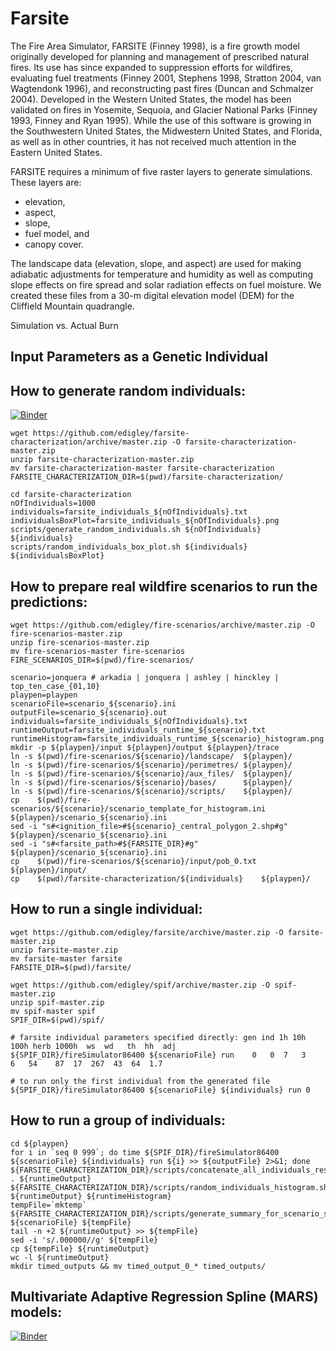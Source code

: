 # Farsite 

The Fire Area Simulator, FARSITE (Finney 1998), is a fire growth model originally developed for planning and management of prescribed natural fires. 
Its use has since expanded to suppression efforts for wildfires, evaluating fuel treatments (Finney 2001, Stephens 1998, Stratton 2004, van Wagtendonk 1996), and reconstructing past fires (Duncan and Schmalzer 2004). 
Developed in the Western United States, the model has been validated on fires in Yosemite, Sequoia, and Glacier National Parks (Finney 1993, Finney and Ryan 1995). 
While the use of this software is growing in the Southwestern United States, the Midwestern United States, and Florida, as well as in other countries, it has not received much attention in the Eastern United States.

FARSITE requires a minimum of five raster layers to generate simulations. 
These layers are: 
- elevation, 
- aspect, 
- slope, 
- fuel model, and 
- canopy cover. 

The landscape data (elevation, slope, and aspect) are used for making adiabatic adjustments for temperature and humidity as well as computing slope effects on fire spread and solar radiation effects on fuel moisture. 
We created these files from a 30-m digital elevation model (DEM) for the Cliffield Mountain quadrangle.

Simulation vs. Actual Burn

## Input Parameters as a Genetic Individual

## How to generate random individuals:

[![Binder](https://mybinder.org/badge_logo.svg)](https://mybinder.org/v2/gh/edigley/farsite-characterization/master?filepath=binder%2Frandom_individuals.ipynb)

~~~~
wget https://github.com/edigley/farsite-characterization/archive/master.zip -O farsite-characterization-master.zip
unzip farsite-characterization-master.zip
mv farsite-characterization-master farsite-characterization
FARSITE_CHARACTERIZATION_DIR=$(pwd)/farsite-characterization/
~~~~

~~~~
cd farsite-characterization
nOfIndividuals=1000
individuals=farsite_individuals_${nOfIndividuals}.txt
individualsBoxPlot=farsite_individuals_${nOfIndividuals}.png
scripts/generate_random_individuals.sh ${nOfIndividuals} ${individuals}
scripts/random_individuals_box_plot.sh ${individuals} ${individualsBoxPlot}
~~~~

## How to prepare real wildfire scenarios to run the predictions:

~~~~
wget https://github.com/edigley/fire-scenarios/archive/master.zip -O fire-scenarios-master.zip
unzip fire-scenarios-master.zip
mv fire-scenarios-master fire-scenarios
FIRE_SCENARIOS_DIR=$(pwd)/fire-scenarios/
~~~~

~~~~
scenario=jonquera # arkadia | jonquera | ashley | hinckley | top_ten_case_{01,10}
playpen=playpen
scenarioFile=scenario_${scenario}.ini
outputFile=scenario_${scenario}.out
individuals=farsite_individuals_${nOfIndividuals}.txt
runtimeOutput=farsite_individuals_runtime_${scenario}.txt
runtimeHistogram=farsite_individuals_runtime_${scenario}_histogram.png
mkdir -p ${playpen}/input ${playpen}/output ${playpen}/trace
ln -s $(pwd)/fire-scenarios/${scenario}/landscape/  ${playpen}/
ln -s $(pwd)/fire-scenarios/${scenario}/perimetres/ ${playpen}/
ln -s $(pwd)/fire-scenarios/${scenario}/aux_files/  ${playpen}/
ln -s $(pwd)/fire-scenarios/${scenario}/bases/      ${playpen}/
ln -s $(pwd)/fire-scenarios/${scenario}/scripts/    ${playpen}/
cp    $(pwd)/fire-scenarios/${scenario}/scenario_template_for_histogram.ini ${playpen}/scenario_${scenario}.ini
sed -i "s#<ignition_file>#${scenario}_central_polygon_2.shp#g"              ${playpen}/scenario_${scenario}.ini
sed -i "s#<farsite_path>#${FARSITE_DIR}#g"                                  ${playpen}/scenario_${scenario}.ini
cp    $(pwd)/fire-scenarios/${scenario}/input/pob_0.txt ${playpen}/input/
cp    $(pwd)/farsite-characterization/${individuals}    ${playpen}/
~~~~

## How to run a single individual:

~~~~
wget https://github.com/edigley/farsite/archive/master.zip -O farsite-master.zip
unzip farsite-master.zip
mv farsite-master farsite
FARSITE_DIR=$(pwd)/farsite/
~~~~

~~~~
wget https://github.com/edigley/spif/archive/master.zip -O spif-master.zip
unzip spif-master.zip
mv spif-master spif
SPIF_DIR=$(pwd)/spif/
~~~~

~~~~
# farsite individual parameters specified directly: gen ind 1h 10h 100h herb 1000h  ws  wd   th  hh  adj
${SPIF_DIR}/fireSimulator86400 ${scenarioFile} run    0   0  7   3    6   54    87  17  267  43  64  1.7
~~~~

~~~~
# to run only the first individual from the generated file
${SPIF_DIR}/fireSimulator86400 ${scenarioFile} ${individuals} run 0
~~~~

## How to run a group of individuals:

~~~~
cd ${playpen}
for i in `seq 0 999`; do time ${SPIF_DIR}/fireSimulator86400 ${scenarioFile} ${individuals} run ${i} >> ${outputFile} 2>&1; done
${FARSITE_CHARACTERIZATION_DIR}/scripts/concatenate_all_individuals_results.sh . ${runtimeOutput}
${FARSITE_CHARACTERIZATION_DIR}/scripts/random_individuals_histogram.sh ${runtimeOutput} ${runtimeHistogram}
tempFile=`mktemp`
${FARSITE_CHARACTERIZATION_DIR}/scripts/generate_summary_for_scenario_specification.sh ${scenarioFile} ${tempFile}
tail -n +2 ${runtimeOutput} >> ${tempFile}
sed -i 's/.000000//g' ${tempFile}
cp ${tempFile} ${runtimeOutput}
wc -l ${runtimeOutput}
mkdir timed_outputs && mv timed_output_0_* timed_outputs/
~~~~

## Multivariate Adaptive Regression Spline (MARS) models:

[![Binder](https://mybinder.org/badge_logo.svg)](https://mybinder.org/v2/gh/edigley/spif/master?filepath=notebooks%2Fmars_models.ipynb)

